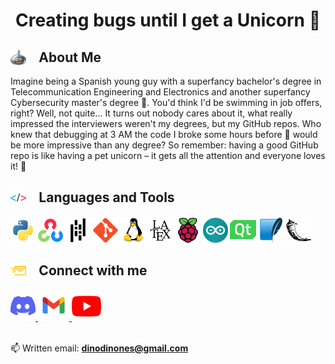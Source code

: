 <h1 align="center">Creating bugs until I get a Unicorn 🦄</h1>

<!-- #################### ABOUT ME #################### -->

<h2>
    <img src="https://raw.githubusercontent.com/Dinones/Repository-Images/master/Cover%20Page/Metal%20Slime.png" width="25px" align="top"/>
    ⠀About Me
</h2>

Imagine being a Spanish young guy with a superfancy bachelor's degree in Telecommunication Engineering and Electronics and another superfancy Cybersecurity master's degree 🚀. You'd think I'd be swimming in job offers, right? Well, not quite... It turns out nobody cares about it, what really impressed the interviewers weren't my degrees, but my GitHub repos. Who knew that debugging at 3 AM the code I broke some hours before 👾 would be more impressive than any degree? So remember: having a good GitHub repo is like having a pet unicorn – it gets all the attention and everyone loves it! 🦄 

<!-- #################### SKILLS #################### -->

<h2 align="left">
    <img src="https://raw.githubusercontent.com/Dinones/Repository-Images/master/Cover%20Page/SVG/Code.svg" width="25px" align="top"/>
    ⠀Languages and Tools
</h2>

<p>
    <img src="https://raw.githubusercontent.com/Dinones/Repository-Images/master/Cover%20Page/SVG/Python.svg" height="40" alt="Python"/>
    <img src="https://raw.githubusercontent.com/Dinones/Repository-Images/master/Cover%20Page/SVG/OpenCV.svg" height="40" alt="OpenCV"/>
    <img src="https://raw.githubusercontent.com/Dinones/Repository-Images/master/Cover%20Page/SVG/Pandas.svg" height="40" alt="Pandas"/>
    <img src="https://raw.githubusercontent.com/Dinones/Repository-Images/master/Cover%20Page/SVG/Git.svg" height="40" alt="Git"/>
    <img src="https://raw.githubusercontent.com/Dinones/Repository-Images/master/Cover%20Page/SVG/Linux.svg" height="40" alt="Linux"/>
    <img src="https://raw.githubusercontent.com/Dinones/Repository-Images/master/Cover%20Page/SVG/LaTeX.svg" height="40" alt="LaTeX"/>
    <img src="https://raw.githubusercontent.com/Dinones/Repository-Images/master/Cover%20Page/SVG/Raspberry%20Pi.svg" height="40" alt="Raspberry Pi"/>
    <img src="https://raw.githubusercontent.com/Dinones/Repository-Images/master/Cover%20Page/SVG/Arduino.svg" height="40" alt="Arduino"/> 
    <img src="https://raw.githubusercontent.com/Dinones/Repository-Images/master/Cover%20Page/SVG/PyQT.svg" height="42" alt="PyQT"/>
    <img src="https://raw.githubusercontent.com/Dinones/Repository-Images/master/Cover%20Page/SVG/SQLite.svg" height="40" alt="SQLite"/>
    <img src="https://raw.githubusercontent.com/Dinones/Repository-Images/master/Cover%20Page/SVG/Flask.svg" height="40" alt="Flask"/>
</p>

<!-- #################### CONTACT #################### -->

<h2 align="left">
    <img src="https://raw.githubusercontent.com/Dinones/Repository-Images/master/Cover%20Page/SVG/Message.svg" width="25px" align="top"/>
    ⠀Connect with me
</h2>

<div align="left">
    <a href="https://discordapp.com/users/330983876367482880" target="_blank">
        <img src="https://raw.githubusercontent.com/Dinones/Repository-Images/master/Cover%20Page/SVG/Discord.svg" height="40" alt="Discord"/>
    </a>
    <a href="mailto:dinodinones@gmail.com" target="_blank">
        <img src="https://raw.githubusercontent.com/Dinones/Repository-Images/master/Cover%20Page/SVG/Gmail.svg" height="50" alt="Gmail"/>
    </a>
    <a href="https://www.youtube.com/@DinoDinones" target="_blank">
        <img src="https://raw.githubusercontent.com/Dinones/Repository-Images/master/Cover%20Page/SVG/Youtube.svg" height="47" alt="Youtube"/>
    </a>
</div>

<br>

📫 Written email: **dinodinones@gmail.com**
